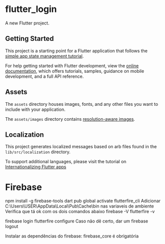 # flutter_login

A new Flutter project.

## Getting Started

This project is a starting point for a Flutter application that follows the
[simple app state management
tutorial](https://flutter.dev/docs/development/data-and-backend/state-mgmt/simple).

For help getting started with Flutter development, view the
[online documentation](https://flutter.dev/docs), which offers tutorials,
samples, guidance on mobile development, and a full API reference.

## Assets

The `assets` directory houses images, fonts, and any other files you want to
include with your application.

The `assets/images` directory contains [resolution-aware
images](https://flutter.dev/docs/development/ui/assets-and-images#resolution-aware).

## Localization

This project generates localized messages based on arb files found in
the `lib/src/localization` directory.

To support additional languages, please visit the tutorial on
[Internationalizing Flutter
apps](https://flutter.dev/docs/development/accessibility-and-localization/internationalization)

# Firebase

npm install -g firebase-tools
dart pub global activate flutterfire_cli
Adicionar C:\Users\USER\AppData\Local\Pub\Cache\bin nas variaveis de ambiente
Verifica que tá ok com os dois comandos abaixo
firebase -V
flutterfire -v
 
firebase login
flutterfire configure
Caso não dê certo, dar um firebase logout

Instalar as dependências do firebase: firebase_core é obrigatória
